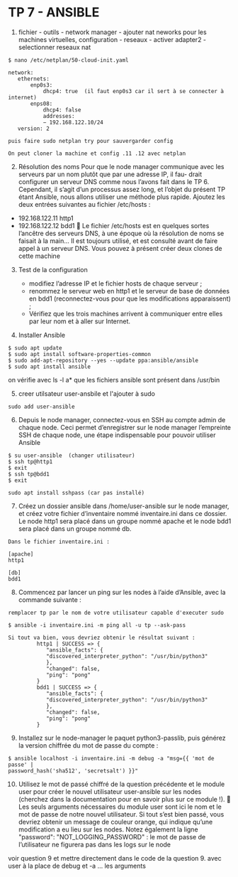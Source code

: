 # TP 7 - ANSIBLE


1. fichier - outils - network manager - ajouter nat neworks
   pour les machines virtuelles, configuration - reseaux - activer adapter2 - selectionner reseaux nat
   
```
$ nano /etc/netplan/50-cloud-init.yaml

network:
   ethernets:
       enp0s3:
           dhcp4: true  (il faut enp0s3 car il sert à se connecter à internet)
       enps08:
           dhcp4: false
           addresses:
           − 192.168.122.10/24
   version: 2

puis faire sudo netplan try pour sauvergarder config

On peut cloner la machine et config .11 .12 avec netplan

```
2. Résolution des noms
Pour que le node manager communique avec les serveurs par un nom plutôt que par une adresse IP, il fau-
drait configurer un serveur DNS comme nous l’avons fait dans le TP 6. Cependant, il s’agit d’un processus
assez long, et l’objet du présent TP étant Ansible, nous allons utiliser une méthode plus rapide.
Ajoutez les deux entrées suivantes au fichier /etc/hosts :
- 192.168.122.11 http1
- 192.168.122.12 bdd1
 Le fichier /etc/hosts est en quelques sortes l’ancêtre des serveurs DNS, à une époque où la résolution
de noms se faisait à la main... Il est toujours utilisé, et est consulté avant de faire appel à un serveur DNS.
Vous pouvez à présent créer deux clones de cette machine

3. Test de la configuration
   - modifiez l’adresse IP et le fichier hosts de chaque serveur ;
   - renommez le serveur web en http1 et le serveur de base de données en bdd1 (reconnectez-vous
pour que les modifications apparaissent) ;
   - Vérifiez que les trois machines arrivent à communiquer entre elles par leur nom et à aller
sur Internet.

4. Installer Ansible

```
$ sudo apt update
$ sudo apt install software-properties-common
$ sudo add-apt-repository --yes --update ppa:ansible/ansible
$ sudo apt install ansible
```

on vérifie avec ls -l a* que les fichiers ansible sont présent dans /usr/bin

5. creer utilsateur user-ansbile et l'ajouter à sudo

```
sudo add user-ansible
```
6. Depuis le node manager, connectez-vous en SSH au compte admin de chaque node. Ceci permet d’enregistrer
sur le node manager l’empreinte SSH de chaque node, une étape indispensable pour pouvoir utiliser Ansible

```
$ su user-ansible  (changer utilisateur)
$ ssh tp@http1
$ exit
$ ssh tp@bdd1
$ exit

sudo apt install sshpass (car pas installé)

```
7. Créez un dossier ansible dans /home/user-ansible sur le node manager, et créez votre fichier
d’inventaire nommé inventaire.ini dans ce dossier. Le node http1 sera placé dans un groupe
nommé apache et le node bdd1 sera placé dans un groupe nommé db.

```
Dans le fichier inventaire.ini :

[apache]
http1

[db]
bdd1
```
8. Commencez par lancer un ping sur les nodes à l’aide d’Ansible, avec la commande
suivante :
```
remplacer tp par le nom de votre utilisateur capable d'executer sudo

$ ansible -i inventaire.ini -m ping all -u tp --ask-pass

Si tout va bien, vous devriez obtenir le résultat suivant :
         http1 | SUCCESS => {
            "ansible_facts": {
            "discovered_interpreter_python": "/usr/bin/python3"
            },
            "changed": false,
            "ping": "pong"
         }
         bdd1 | SUCCESS => {
            "ansible_facts": {
            "discovered_interpreter_python": "/usr/bin/python3"
            },
            "changed": false,
            "ping": "pong"
         }

```
9. Installez sur le node-manager le paquet python3-passlib, puis générez la version chiffrée
du mot de passe du compte :

```
$ ansible localhost -i inventaire.ini -m debug -a "msg={{ 'mot de passe' |
password_hash('sha512', 'secretsalt') }}"

```
10. Utilisez le mot de passé chiffré de la question précédente et le module user pour
créer le nouvel utilisateur user-ansible sur les nodes (cherchez dans la documentation pour
en savoir plus sur ce module !).
 Les seuls arguments nécessaires du module user sont ici le nom et le mot de passe de notre nouvel
utilisateur.
Si tout s’est bien passé, vous devriez obtenir un message de couleur orange, qui indique qu’une modification
a eu lieu sur les nodes. Notez également la ligne "password": "NOT_LOGGING_PASSWORD" : le mot de passe
de l’utilisateur ne figurera pas dans les logs sur le node

voir question 9 et mettre directement dans le code de la question 9. avec user à la place de debug et -a ... les arguments
